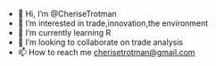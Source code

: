 - 👋 Hi, I’m @CheriseTrotman
- 👀 I’m interested in trade,innovation,the environment
- 🌱 I’m currently learning R
- 💞️ I’m looking to collaborate on trade analysis
- 📫 How to reach me cherisetrotman@gmail.com

<!---
CheriseTrotman/CheriseTrotman is a ✨ special ✨ repository because its `README.md` (this file) appears on your GitHub profile.
You can click the Preview link to take a look at your changes.
--->
